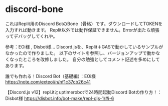 # discord-bone

これはReplit用のDiscord BotのBone（骨格）です。ダウンロードしてTOKENを入力すれば動きます。
Replit以外では動作保証できません。Errorが出たら頑張ってデバッグしてくれや。

参考：EOi様 , Disbot様...
Discord.jsを、Replit＋GASで動かしているサンプルがなかったので作りました。
以下のサイトを参照し、バージョンアップで動かなくなったところを改修しました。
自分の勉強としてコメント記述を多めにしてあります。

誰でも作れる！Discord Bot（基礎編）：EOi様
https://note.com/exteoi/n/nf1c37cb26c41

【Discord.js v12】repl.itとuptimerobotで24時間起動Discord Botの作り方！：Disbot様
https://disbot.info/bot-make/repl-djs-1/#i-6
